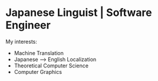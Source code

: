 # Japanese Linguist | Software Engineer 

My interests:
  * Machine Translation
  * Japanese --> English Localization 
  * Theoretical Computer Science
  * Computer Graphics
